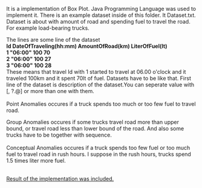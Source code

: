It is a implementation of Box Plot. Java Programming Language was used to implement it.
There is an example dataset inside of this folder. It Dataset.txt. Dataset is about with 
amount of road and spending fuel to travel the road. For example load-bearing trucks.<br />

The lines are some line of the dataset<br />
<b>
Id DateOfTraveling(hh:mm) AmountOfRoad(km) LiterOfFuel(lt)<br />
1 "06:00" 100 70<br />
2 "06:00" 100 27<br />
3 "06:00" 100 28<br />
</b>
These means that travel Id with 1 started to travel at 06.00 o'clock and it traveled 100km and it spent 70lt of fuel.
Datasets have to be like that. First line of the dataset is description of the dataset.You can seperate value with [, ?.@] or more than one with them.
<br />
<br />
Point Anomalies occures if a truck spends too much or too few fuel to travel road.<br />

Group Anomalies occures if some trucks travel road more than upper bound, or travel road less 
than lower bound of the road. And also some trucks have to be together with sequence.
<br /><br />
Conceptual Anomalies occures if a truck spends too few fuel or too much fuel to travel road in 
rush hours. I suppose in the rush hours, trucks spend 1.5 times liter more fuel.<br />

<br /><a href = "https://github.com/alihaydarkurban/CSE454-Data-Mining/blob/master/HW3/Outputs.pdf"> Result of the implementation was included.</a>
